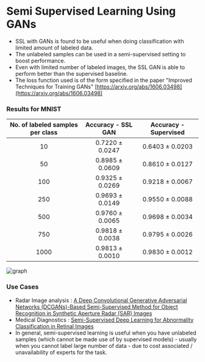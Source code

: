 # Semi Supervised Learning Using GANs

* SSL with GANs is found to be useful when doing classification with limited amount of labeled data.
* The unlabeled samples can be used in a semi-supervised setting to boost performance.
* Even with limited number of labeled images, the SSL GAN is able to perform better than the supervised baseline. 
* The loss function used is of the form specified in the paper "Improved Techniques for Training GANs" [https://arxiv.org/abs/1606.03498](https://arxiv.org/abs/1606.03498)

### Results for MNIST

| No. of labeled samples per class | Accuracy - SSL GAN | Accuracy - Supervised |
|:------------:|:------------:|:------------:|
10 | 0.7220 ± 0.0247 | 0.6403 ± 0.0203 |
50 | 0.8985 ± 0.0609 | 0.8610 ± 0.0127 |
100 | 0.9325 ± 0.0269 | 0.9218 ± 0.0067 |
250 | 0.9693 ± 0.0149 | 0.9550 ± 0.0088 |
500 | 0.9760 ± 0.0065 | 0.9698 ± 0.0034 |
750 | 0.9818 ± 0.0038 | 0.9795 ± 0.0026 | 
1000 | 0.9813 ± 0.0010 | 0.9830 ± 0.0012 |


![graph](https://raw.githubusercontent.com/theidentity/Improved-GAN-PyTorch/master/graphs/ssl_sup_compare.png "Comparison graph")


### Use Cases
* Radar Image analysis : [A Deep Convolutional Generative Adversarial Networks (DCGANs)-Based Semi-Supervised Method for Object Recognition in Synthetic Aperture Radar (SAR) Images](https://www.semanticscholar.org/paper/A-Deep-Convolutional-Generative-Adversarial-Method-Vuku%C5%A1i%C4%87-Yang/97a19fbc1cfb1afdf546624abf2a4742b3d3dd2b?navId=paper-header)
* Medical Diagnostics : [Semi-Supervised Deep Learning for Abnormality Classification in Retinal Images](https://arxiv.org/abs/1812.07832)
* In general, semi-supervised learning is useful when you have unlabeled samples (which cannot be made use of by supervised models) - usually when you cannot label large number of data - due to cost associated / unavailability of experts for the task.
